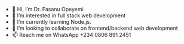 - 👋 Hi, I’m Dr. Fasanu Opeyemi
- 👀 I’m interested in full stack web development
- 🌱 I’m currently learning Node.js.
- 💞️ I’m looking to collaborate on frontend/backend web development
- 📫 Reach me on WhatsApp +234 0806 891 2451

<!---
yemyemco/yemyemco is a ✨ special ✨ repository because its `README.md` (this file) appears on your GitHub profile.
You can click the Preview link to take a look at your changes.
--->
